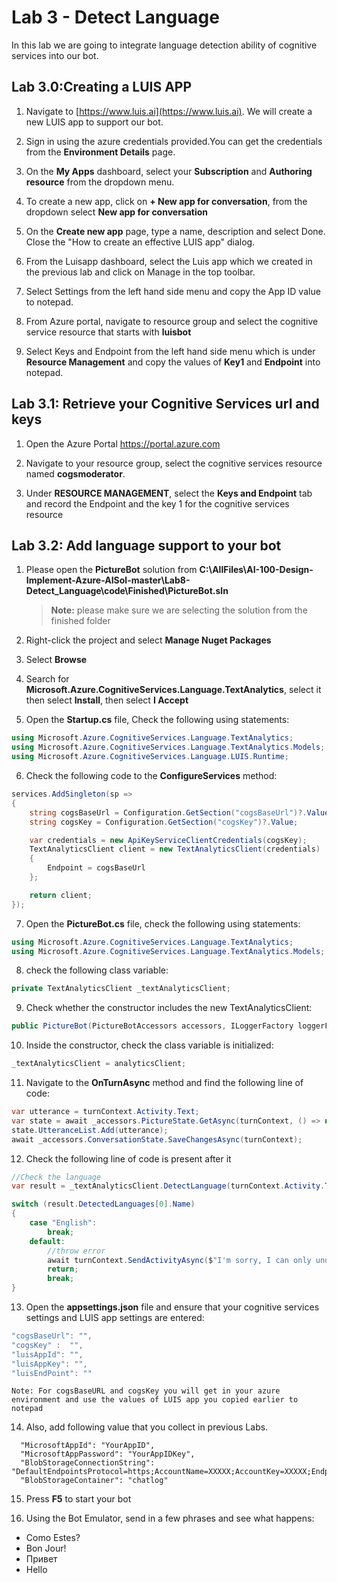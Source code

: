 # Lab 3 - Detect Language

In this lab we are going to integrate language detection ability of cognitive services into our bot.

## Lab 3.0:Creating a LUIS APP

1. Navigate to [https://www.luis.ai](https://www.luis.ai). We will create a new LUIS app to support our bot.

1. Sign in using the azure credentials provided.You can get the credentials from the **Environment Details** page.

1. On the **My Apps** dashboard, select your **Subscription** and **Authoring resource** from the dropdown menu.

1. To create a new app, click on **+ New app for conversation**, from the dropdown select **New app for conversation**

1. On the **Create new app** page, type a name, description and select Done. Close the "How to create an effective LUIS app" dialog.

1. From the Luisapp dashboard, select the Luis app which we created in the previous lab and click on Manage in the top toolbar.

1. Select Settings from the left hand side menu and copy the App ID value to notepad.

1. From Azure portal, navigate to resource group and select the cognitive service resource that starts with **luisbot**

1. Select Keys and Endpoint from the left hand side menu which is under **Resource Management** and copy the values of **Key1** and **Endpoint** into notepad.

## Lab 3.1: Retrieve your Cognitive Services url and keys

1. Open the Azure Portal https://portal.azure.com

2. Navigate to your resource group, select the cognitive services resource named **cogsmoderator**.

3. Under **RESOURCE MANAGEMENT**, select the **Keys and Endpoint** tab and record the Endpoint and the key 1 for the cognitive services resource

## Lab 3.2: Add language support to your bot

1. Please open the **PictureBot** solution from **C:\AllFiles\AI-100-Design-Implement-Azure-AISol-master\Lab8-Detect_Language\code\Finished\PictureBot.sln**

      >**Note:** please make sure we are selecting the solution from the finished folder

2. Right-click the project and select **Manage Nuget Packages**

3. Select **Browse**

4. Search for **Microsoft.Azure.CognitiveServices.Language.TextAnalytics**, select it then select **Install**, then select **I Accept**

5. Open the **Startup.cs** file, Check the following using statements:

```csharp
using Microsoft.Azure.CognitiveServices.Language.TextAnalytics;
using Microsoft.Azure.CognitiveServices.Language.TextAnalytics.Models;
using Microsoft.Azure.CognitiveServices.Language.LUIS.Runtime;
```

6. Check the following code to the **ConfigureServices** method:

```csharp
services.AddSingleton(sp =>
{
    string cogsBaseUrl = Configuration.GetSection("cogsBaseUrl")?.Value;
    string cogsKey = Configuration.GetSection("cogsKey")?.Value;

    var credentials = new ApiKeyServiceClientCredentials(cogsKey);
    TextAnalyticsClient client = new TextAnalyticsClient(credentials)
    {
        Endpoint = cogsBaseUrl
    };

    return client;
});
```

7. Open the **PictureBot.cs** file, check the following using statements:

```csharp
using Microsoft.Azure.CognitiveServices.Language.TextAnalytics;
using Microsoft.Azure.CognitiveServices.Language.TextAnalytics.Models;
```

8. check the following class variable:

```csharp
private TextAnalyticsClient _textAnalyticsClient;
```

9. Check whether the constructor includes the new TextAnalyticsClient:

```csharp
public PictureBot(PictureBotAccessors accessors, ILoggerFactory loggerFactory,LuisRecognizer recognizer, TextAnalyticsClient analyticsClient)
```

10. Inside the constructor, check the class variable is initialized:

```csharp
_textAnalyticsClient = analyticsClient;
```

11. Navigate to the **OnTurnAsync** method and find the following line of code:

```csharp
var utterance = turnContext.Activity.Text;
var state = await _accessors.PictureState.GetAsync(turnContext, () => new PictureState());
state.UtteranceList.Add(utterance);
await _accessors.ConversationState.SaveChangesAsync(turnContext);
```

12. Check the following line of code is present after it

```csharp
//Check the language
var result = _textAnalyticsClient.DetectLanguage(turnContext.Activity.Text, "us");

switch (result.DetectedLanguages[0].Name)
{
    case "English":
        break;
    default:
        //throw error
        await turnContext.SendActivityAsync($"I'm sorry, I can only understand English. [{result.DetectedLanguages[0].Name}]");
        return;
        break;
}
```

13. Open the **appsettings.json** file and ensure that your cognitive services settings and LUIS app settings are entered:

```csharp
"cogsBaseUrl": "",
"cogsKey" :  "",
"luisAppId": "",
"luisAppKey": "",
"luisEndPoint": ""
```

`Note: For cogsBaseURL and cogsKey you will get in your azure environment and use the values of LUIS app you copied earlier to notepad`

14. Also, add following value that you collect in previous Labs.

```
  "MicrosoftAppId": "YourAppID",
  "MicrosoftAppPassword": "YourAppIDKey",
  "BlobStorageConnectionString": "DefaultEndpointsProtocol=https;AccountName=XXXXX;AccountKey=XXXXX;EndpointSuffix=core.windows.net",
  "BlobStorageContainer": "chatlog"

```

15. Press **F5** to start your bot

16. Using the Bot Emulator, send in a few phrases and see what happens:

- Como Estes?
- Bon Jour!
- Привет
- Hello
